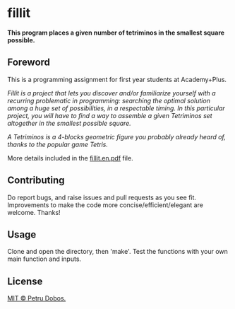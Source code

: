# fillit

**This program places a given number of tetriminos in the smallest square possible.**

## Foreword

This is a programming assignment for first year students at Academy+Plus.

*Fillit is a project that lets you discover and/or familiarize yourself with a recurring problematic in programming: searching the optimal solution among a huge set of possibilities, in a respectable timing. In this particular project, you will have to find a way to assemble a given Tetriminos set altogether in the smallest possible square.*

*A Tetriminos is a 4-blocks geometric figure you probably already heard of, thanks to the popular game Tetris.*

More details included in the [fillit.en.pdf][1] file.

## Contributing

Do report bugs, and raise issues and pull requests as you see fit. Improvements to make the code more concise/efficient/elegant are welcome. Thanks!

## Usage

Clone and open the directory, then 'make'.
Test the functions with your own main function and inputs.

## License

[MIT © Petru Dobos.](https://github.com/petrudobos/libft/blob/master/LICENSE)

[1]: https://github.com/petrudobos/fillit/blob/master/fillit.en.pdf
